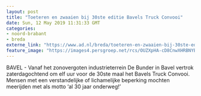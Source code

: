 ```yaml
---
layout: post
title: "Toeteren en zwaaien bij 30ste editie Bavels Truck Convooi"
date: Sun, 12 May 2019 11:31:33 GMT
categories: 
- noord-brabant 
- breda 
externe_link: "https://www.ad.nl/breda/toeteren-en-zwaaien-bij-30ste-editie-bavels-truck-convooi~ad005f3a/"
feature_image: "https://images4.persgroep.net/rcs/OUZXpHA-cD8CnwXHRBNYBzGgNcg/diocontent/148007859/_fitwidth/400/?appId=21791a8992982cd8da851550a453bd7f&quality=0.7"
---
```


BAVEL - Vanaf het zonovergoten industrieterrein De Bunder in Bavel vertrok zaterdagochtend om elf uur voor de 30ste maal het Bavels Truck Convooi. Mensen met een verstandelijke of lichamelijke beperking mochten meerijden met als motto ‘al 30 jaar onderweg!’
